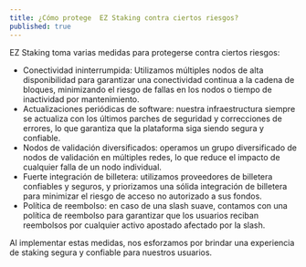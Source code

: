 ```yaml
---
title: ¿Cómo protege  EZ Staking contra ciertos riesgos?
published: true
---
```


 EZ Staking toma varias medidas para protegerse contra ciertos riesgos:

* Conectividad ininterrumpida: Utilizamos múltiples nodos de alta disponibilidad para garantizar una conectividad continua a la cadena de bloques, minimizando el riesgo de fallas en los nodos o tiempo de inactividad por mantenimiento.
* Actualizaciones periódicas de software: nuestra infraestructura siempre se actualiza con los últimos parches de seguridad y correcciones de errores, lo que garantiza que la plataforma siga siendo segura y confiable.
* Nodos de validación diversificados: operamos un grupo diversificado de nodos de validación en múltiples redes, lo que reduce el impacto de cualquier falla de un nodo individual.
* Fuerte integración de billetera: utilizamos proveedores de billetera confiables y seguros, y priorizamos una sólida integración de billetera para minimizar el riesgo de acceso no autorizado a sus fondos.
* Política de reembolso: en caso de una slash suave, contamos con una política de reembolso para garantizar que los usuarios reciban reembolsos por cualquier activo apostado afectado por la slash.

Al implementar estas medidas, nos esforzamos por brindar una experiencia de staking segura y confiable para nuestros usuarios.
